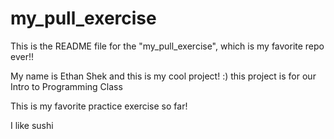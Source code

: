 # my_pull_exercise

This is the README file for the "my_pull_exercise", which is my favorite repo ever!!

My name is Ethan Shek and this is my cool project! :) 
this project is for our Intro to Programming Class

This is my favorite practice exercise so far!

I like sushi 
